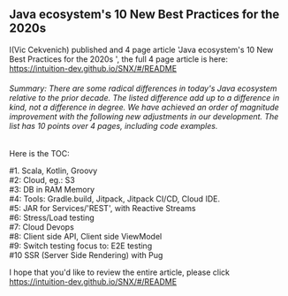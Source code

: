 

## Java ecosystem's 10 New Best Practices for the 2020s 

I(Vic Cekvenich) published and 4 page article 'Java ecosystem's 10 New Best Practices for the 2020s 
', the full 4 page article is here: https://intuition-dev.github.io/SNX/#/README

###### Summary: There are some radical differences in today's Java ecosystem relative to the prior decade. The listed difference add up to a difference in kind, not a difference in degree. We have achieved an order of magnitude improvement with the following new adjustments in our development. The list has 10 points over 4 pages, including code examples.

Here is the TOC:

#1. Scala, Kotlin, Groovy  
#2: Cloud, eg.: S3 <br />
#3: DB in RAM Memory <br />
#4: Tools: Gradle.build, Jitpack, Jitpack CI/CD, Cloud IDE. <br />
#5: JAR for Services/'REST', with Reactive Streams <br />
#6: Stress/Load testing <br />
#7: Cloud Devops <br />
#8: Client side API, Client side ViewModel <br />
#9: Switch testing focus to: E2E testing <br />
#10 SSR (Server Side Rendering) with Pug <br />

I hope that you'd like to review the entire article, please click https://intuition-dev.github.io/SNX/#/README 





